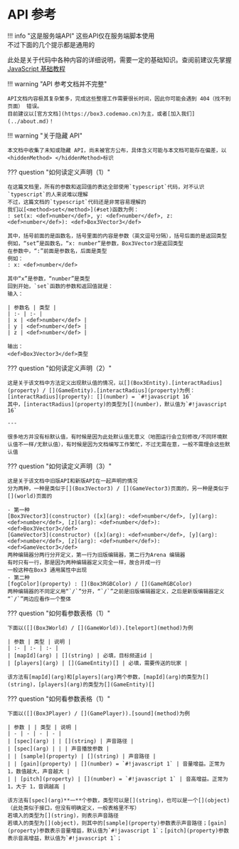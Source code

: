 # API 参考

!!! info "这是服务端API"
    这些API仅在服务端脚本使用  
    不过下面的几个提示都是通用的

此处是关于代码中各种内容的详细说明，需要一定的基础知识。查阅前建议先掌握 [JavaScript 基础教程](../learn/js/index.md)

!!! warning "API 参考文档并不完整"

    API文档内容极其复杂繁多，完成这些整理工作需要很长时间，因此你可能会遇到 404（找不到页面） 错误。  
    目前建议以[官方文档](https://box3.codemao.cn)为主，或者[加入我们](../about.md)！

!!! warning "关于隐藏 API"

    本文档中收集了未知或隐藏 API，尚未被官方公布，具体含义可能与本文档可能存在偏差，以<hiddenMethod> </hiddenMethod>标识

??? question "如何读定义声明（1）"

    在这篇文档里，所有的参数和返回值的表达全部使用`typescript`代码，对不认识`typescript`的人来说难以理解  
    不过，这篇文档的`typescript`代码还是非常容易理解的  
    我们以[<method>set</method>](#set)函数为例：  
    : set(x: <def>number</def>, y: <def>number</def>, z: <def>number</def>): <def>Box3Vector3</def>

    其中，括号前面的是函数名，括号里面的内容是参数（英文逗号分隔），括号后面的是返回类型  
    例如，“set”是函数名，“x: number”是参数，Box3Vector3是返回类型  
    在参数中，“:”前面是参数名，后面是类型  
    例如：  
    : x: <def>number</def>

    其中“x”是参数，“number”是类型  
    回到开始，`set`函数的参数和返回值就是：  
    输入：

    | 参数名 | 类型 |
    | :- | :- |
    | x | <def>number</def> |
    | y | <def>number</def> |
    | z | <def>number</def> |

    输出：
    <def>Box3Vector3</def>类型

??? question "如何读定义声明（2）"

    这是关于该文档中方法定义出现默认值的情况，以[](Box3Entity).[interactRadius](property) / [](GameEntity).[interactRadius](property)为例：  
    [interactRadius](property): [](number) = `#!javascript 16`  
    其中，[interactRadius](property)的类型为[](number)，默认值为`#!javascript 16`

    ---

    很多地方并没有标默认值，有时候是因为此处默认值无意义（地图运行会立刻修改/不同环境默认值不一样/无默认值），有时候是因为文档编写工作繁忙，不过无需在意，一般不需理会这些默认值

??? question "如何读定义声明（3）"

    这是关于该文档中旧版API和新版API在一起声明的情况  
    分为两种，一种是类似于[](Box3Vector3) / [](GameVector3)页面的，另一种是类似于[](world)页面的  

    - 第一种  
    [Box3Vector3](constructor) ([x](arg): <def>number</def>, [y](arg): <def>number</def>, [z](arg): <def>number</def>): <def>Box3Vector3</def>  
    [GameVector3](constructor) ([x](arg): <def>number</def>, [y](arg): <def>number</def>, [z](arg): <def>number</def>): <def>GameVector3</def>  
    两种编辑器分两行分开定义，第一行为旧版编辑器，第二行为Arena 编辑器  
    有时只有一行，那是因为两种编辑器定义完全一样，故合并成一行  
    一般这种在Box3 通用属性中出现
    - 第二种
    [fogColor](property) : [](Box3RGBColor) / [](GameRGBColor)  
    两种编辑器的不同定义用“`/`”分开，“`/`”之前是旧版编辑器定义，之后是新版编辑器定义  
    “`/`”两边应看作一个整体

??? question "如何看参数表格（1）"

    下面以([](Box3World) / [](GameWorld)).[teleport](method)为例
    
    | 参数 | 类型 | 说明 |
    | :- | :- | :- |
    | [mapId](arg) | [](string) | 必填，目标频道id |
    | [players](arg) | [](GameEntity)[] | 必填，需要传送的玩家 |

    该方法有[mapId](arg)和[players](arg)两个参数，[mapId](arg)的类型为[](string)，[players](arg)的类型为[](GameEntity)[]

??? question "如何看参数表格（1）"

    下面以([](Box3Player) / [](GamePlayer)).[sound](method)为例
    
    | 参数 | | 类型 | 说明 |
    | - | - | - | - |
    | [spec](arg) | | [](string) | 声音路径 |
    | [spec](arg) | | | 声音播放参数 |
    | | [sample](property) | [](string) | 声音路径 |
    | | [gain](property) | [](number) = `#!javascript 1` | 音量增益。正常为 1，数值越大，声音越大 |
    | | [pitch](property) | [](number) = `#!javascript 1` | 音高增益。正常为 1，大于 1，音调越高 |

    该方法有[spec](arg)**一**个参数，类型可以是[](string)，也可以是一个[](object)（此处类似于接口，但没有明确定义，一般表格里不写）  
    若填入的类型为[](string)，则表示声音路径  
    若填入的类型为[](object)，则其中的[sample](property)参数表示声音路径；[gain](property)参数表示音量增益，默认值为`#!javascript 1`；[pitch](property)参数表示音高增益，默认值为`#!javascript 1`；
